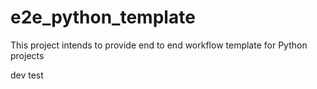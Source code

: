# e2e_python_template
This project intends to provide end to end workflow template for Python projects

dev test

